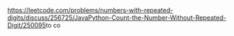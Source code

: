 https://leetcode.com/problems/numbers-with-repeated-digits/discuss/256725/JavaPython-Count-the-Number-Without-Repeated-Digit/250095
​
to co